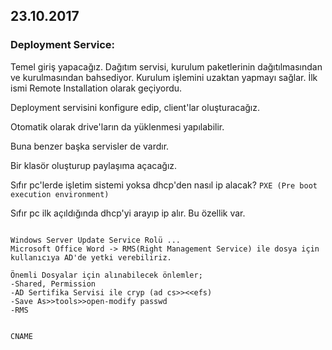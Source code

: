 ## 23.10.2017

### Deployment Service:

Temel giriş yapacağız. Dağıtım servisi, kurulum paketlerinin dağıtılmasından ve kurulmasından bahsediyor.
Kurulum işlemini uzaktan yapmayı sağlar. İlk ismi Remote Installation olarak geçiyordu.

Deployment servisini konfigure edip, client'lar oluşturacağız.

Otomatik olarak drive'ların da yüklenmesi yapılabilir.

Buna benzer başka servisler de vardır.

Bir klasör oluşturup paylaşıma açacağız.

Sıfır pc'lerde işletim sistemi yoksa dhcp'den nasıl ip alacak? `PXE (Pre boot execution environment)`

Sıfır pc ilk açıldığında dhcp'yi arayıp ip alır. Bu özellik var.

```

Windows Server Update Service Rolü ...
Microsoft Office Word -> RMS(Right Management Service) ile dosya için kullanıcıya AD'de yetki verebiliriz.

Önemli Dosyalar için alınabilecek önlemler;
-Shared, Permission
-AD Sertifika Servisi ile cryp (ad cs>><<efs)
-Save As>>tools>>open-modify passwd
-RMS


CNAME
```
